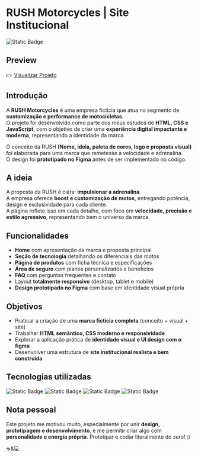 # RUSH Motorcycles | Site Institucional

![Static Badge](https://img.shields.io/badge/STATUS-EM%20DESENVOLVIMENTO-yellow)

## Preview
👉 [Visualizar Projeto](https://th3odev.github.io/projeto-rush/)

## Introdução
A **RUSH Motorcycles** é uma empresa fictícia que atua no segmento de **customização e performance de motocicletas**.  
O projeto foi desenvolvido como parte dos meus estudos de **HTML, CSS e JavaScript**, com o objetivo de criar uma **experiência digital impactante e moderna**, representando a identidade da marca.  

O conceito da RUSH  **(Nome, ideia, paleta de cores, logo e proposta visual)** foi elaborada para uma marca que remetesse a velocidade e adrenalina.  
O design foi **prototipado no Figma** antes de ser implementado no código.

## A ideia
A proposta da RUSH é clara: **impulsionar a adrenalina**.  
A empresa oferece **boost e customização de motos**, entregando potência, design e exclusividade para cada cliente.  
A página reflete isso em cada detalhe, com foco em **velocidade, precisão e estilo agressivo**, representando bem o universo da marca.

## Funcionalidades
- **Home** com apresentação da marca e proposta principal  
- **Seção de tecnologia** detalhando os diferenciais das motos  
- **Página de produtos** com ficha técnica e especificações  
- **Área de seguro** com planos personalizados e benefícios  
- **FAQ** com perguntas frequentes e contato  
- Layout **totalmente responsivo** (desktop, tablet e mobile)  
- **Design prototipado no Figma** com base em identidade visual própria  

## Objetivos
- Praticar a criação de uma **marca fictícia completa** (conceito + visual + site)  
- Trabalhar **HTML semântico, CSS moderno e responsividade**  
- Explorar a aplicação prática de **identidade visual e UI design com o figma**  
- Desenvolver uma estrutura de **site institucional realista e bem construída**  

## Tecnologias utilizadas
![Static Badge](https://img.shields.io/badge/HTML5-orange)
![Static Badge](https://img.shields.io/badge/CSS3-blue)
![Static Badge](https://img.shields.io/badge/JavaScript-yellow)
![Static Badge](https://img.shields.io/badge/Figma-purple)

## Nota pessoal

Este projeto me motivou muito, especialmente por unir **design, prototipagem e desenvolvimento**, e me permitir criar algo com **personalidade e energia própria**. Prototipar e codar literalmente do zero! :) 

☕&💻
